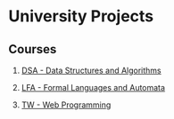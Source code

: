 # University Projects

## Courses

1. [DSA - Data Structures and Algorithms](DSA)

2. [LFA -  Formal Languages and Automata](LFA)

3. [TW - Web Programming](TW)
